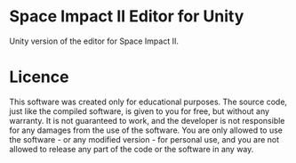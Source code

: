 # Space Impact II Editor for Unity
Unity version of the editor for Space Impact II.

# Licence
This software was created only for educational purposes. The source code, just like the compiled software, is given to you for free, but without any warranty. It is not guaranteed to work, and the developer is not responsible for any damages from the use of the software. You are only allowed to use the software - or any modified version - for personal use, and you are not allowed to release any part of the code or the software in any way.
